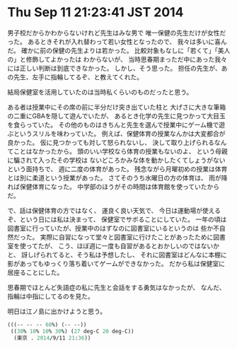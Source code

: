 Thu Sep 11 21:23:41 JST 2014
===

男子校だからかわからないけれど先生はみな男で
唯一保健の先生だけが女性だった。
あるときそれが入れ替わって若い女性となったので、
我々は多いに喜んだ。
確かに前の保健の先生よりは若かった。
比較対象もなしに「若くて」「美人の」と修飾してよかったは
わからないが、
当時思春期まっただ中にあった我々には正しい判断は到底できなかった。
しかし、そう思った。
担任の先生が、あの先生、左手に指輪してるぞ、と教えてくれた。

結局保健室を活用していたのは当時私くらいのものだったと思う。

ある者は授業中にその席の前に半分だけ突き出ていた柱と
大げさに大きな筆箱の二重にGBAを隠して遊んでいたが、
あるとき化学の先生に見つかって大目玉を食らっていた。
その他のものはきちんと先生を選んで授業中にゲーム機で遊ぶというスリルを味わっていた。
例えば、保健体育の授業なんかは大変都合が良かった。
仮に見つかっても対して怒られないし、
決して取り上げられるなんてことはなかったから。
頭のいい学校なら体育の授業もないのよ、
という母親に騙されて入ったその学校は
ないどころかみな体を動かしたくてしょうがないという面持ちで、
週に二度の体育があった。
残念ながら月曜初めの授業は体育とは別に柔道という授業があった。
さてそのうち水曜日の方の体育は、
雨が降れば保健体育になった。
中学部のほうがその時間は体育館を使っていたからだ。

で、話は保健体育の方ではなく、
運良く良い天気で、
今日は運動場が使えるぞ、という日には私は決まって、
保健室でサボることにしていた。
一年の頃は図書室に行っていたが、授業中のはずなのに図書室にいるというのは
些か不自然だった。
実際に自習になって堂々と図書室に行けたことがあったために図書室を使ってたが、
こう、ほぼ週に一度も自習があるとおかしいのではないかと、
訝しげられてると、そう私は予想したし、
それに図書室はどんなに本棚に影があってもゆっくり落ち着いてゲームができなかった。
だから私は保健室に居座ることにした。

思春期でほとんど失語症の私に先生と会話をする勇気はなかったが、
なんだ、
指輪は中指にしてるのを見た。

明日は江ノ島に出かけようと思う。

```lisp
(((-- -- -- 60%) (-- --))
 ((30% 10% 10% 30%) (27 deg-C 20 deg-C))
  (東京 . 2014/9/11 21:36))
```

